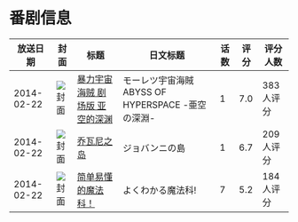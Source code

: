 # 番剧信息

|放送日期|封面|标题|日文标题|话数|评分|评分人数|
|---|---|---|---|---|---|---|
|2014-02-22|![封面](https://lain.bgm.tv/pic/cover/c/8e/09/50900_smL5W.jpg)|[暴力宇宙海贼 剧场版 亚空的深渊](https://bangumi.tv/subject/50900)|モーレツ宇宙海賊 ABYSS OF HYPERSPACE -亜空の深淵-|1|7.0|383人评分|
|2014-02-22|![封面](https://lain.bgm.tv/pic/cover/c/ff/5f/83295_aNOOl.jpg)|[乔瓦尼之岛](https://bangumi.tv/subject/83295)|ジョバンニの島|1|6.7|209人评分|
|2014-02-22|![封面](https://lain.bgm.tv/pic/cover/c/24/4d/97825_k4O4g.jpg)|[简单易懂的魔法科！](https://bangumi.tv/subject/97825)|よくわかる魔法科!|7|5.2|184人评分|
